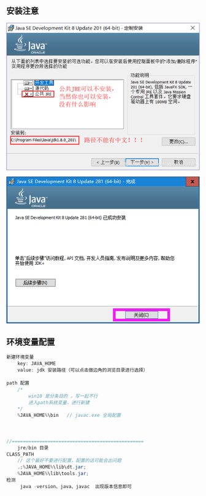## 安装注意

![image-20210131155238635](image-20210131155238635.png)

![image-20210131155322622](image-20210131155322622.png)



## 环境变量配置

```java
新建环境变量
    key: JAVA_HOME
	value: jdk 安装路径（可以点击做边角的浏览目录进行选择）

path 配置
	/* 
		win10 是分条目的 ，写一起不行
		进入path系统变量，进行新建
	*/
	%JAVA_HOME%\bin   // javac.exe 全局配置
        
        
        
//================================================        
	jre/bin 目录
CLASS_PATH
	// 这个最好不要进行配置，配置的话可能会出问题       
	.;%JAVA_HOME%\lib\dt.jar;
	%JAVA_HOME%\lib\tools.jar;
检测
	 java -version、java、javac  出现版本信息即可
```





